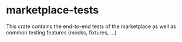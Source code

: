 # marketplace-tests

This crate contains the end-to-end tests of the marketplace as well as common testing features (mocks, fixtures, ...)
